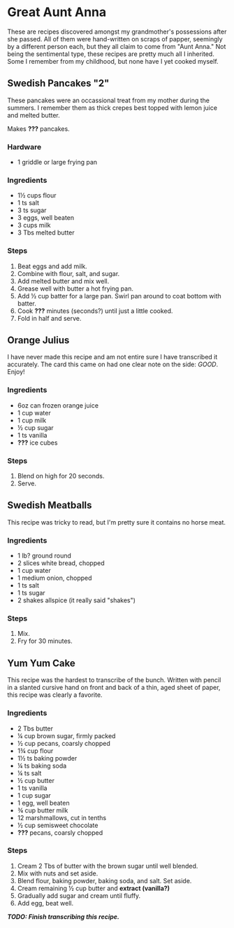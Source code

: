 # Great Aunt Anna

These are recipes discovered amongst my grandmother's possessions after she passed. All of them were hand-written on scraps of papper, seemingly by a different person each, but they all claim to come from "Aunt Anna." Not being the sentimental type, these recipes are pretty much all I inherited. Some I remember from my childhood, but none have I yet cooked myself.

## Swedish Pancakes "2"

These pancakes were an occassional treat from my mother during the summers. I remember them as thick crepes best topped with lemon juice and melted butter.

Makes **???** pancakes.

### Hardware

 - 1 griddle or large frying pan

### Ingredients

 - 1&frac12; cups flour
 - 1 ts salt
 - 3 ts sugar
 - 3 eggs, well beaten
 - 3 cups milk
 - 3 Tbs melted butter

### Steps

 1. Beat eggs and add milk.
 2. Combine with flour, salt, and sugar.
 3. Add melted butter and mix well.
 4. Grease well with butter a hot frying pan.
 5. Add &frac12; cup batter for a large pan. Swirl pan around to coat bottom with batter.
 6. Cook **???** minutes (seconds?) until just a little cooked.
 7. Fold in half and serve.

## Orange Julius

I have never made this recipe and am not entire sure I have transcribed it accurately. The card this came on had one clear note on the side: _GOOD_. Enjoy!

### Ingredients

 - 6oz can frozen orange juice
 - 1 cup water
 - 1 cup milk
 - &frac12; cup sugar
 - 1 ts vanilla
 - **???** ice cubes

### Steps

 1. Blend on high for 20 seconds.
 2. Serve.

## Swedish Meatballs

This recipe was tricky to read, but I'm pretty sure it contains no horse meat.

### Ingredients

 - 1 lb? ground round
 - 2 slices white bread, chopped
 - 1 cup water
 - 1 medium onion, chopped
 - 1 ts salt
 - 1 ts sugar
 - 2 shakes allspice (it really said "shakes")
 
### Steps
 
 1. Mix.
 2. Fry for 30 minutes.
 
## Yum Yum Cake
 
This recipe was the hardest to transcribe of the bunch. Written with pencil in a slanted cursive hand on front and back of a thin, aged sheet of paper, this recipe was clearly a favorite.
 
### Ingredients
 
 - 2 Tbs butter
 - &frac14; cup brown sugar, firmly packed
 - &frac12; cup pecans, coarsly chopped
 - 1&frac34; cup flour
 - 1&frac12; ts baking powder
 - &frac14; ts baking soda
 - &frac14; ts salt
 - &frac12; cup butter
 - 1 ts vanilla
 - 1 cup sugar
 - 1 egg, well beaten
 - &frac34; cup butter milk
 - 12 marshmallows, cut in tenths
 - &frac12; cup semisweet chocolate
 - **???** pecans, coarsly chopped

### Steps

 1. Cream 2 Tbs of butter with the brown sugar until well blended.
 2. Mix with nuts and set aside.
 3. Blend flour, baking powder, baking soda, and salt. Set aside.
 4. Cream remaining &frac12; cup butter and **extract (vanilla?)**
 5. Gradually add sugar and cream until fluffy.
 6. Add egg, beat well.

***TODO: Finish transcribing this recipe.***


